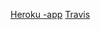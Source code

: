[Heroku -app](https://agile-cove-20342.herokuapp.com/breweries)
[Travis](https://travis-ci.org/rpulkka/ratebeer.svg?branch=master)
